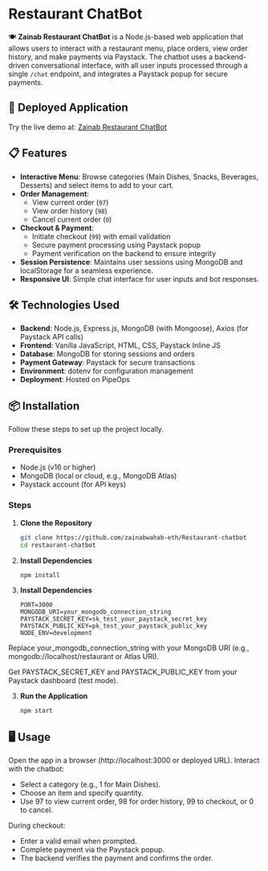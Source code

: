 # Restaurant ChatBot

🍽️ **Zainab Restaurant ChatBot** is a Node.js-based web application that allows users to interact with a restaurant menu, place orders, view order history, and make payments via Paystack. The chatbot uses a backend-driven conversational interface, with all user inputs processed through a single `/chat` endpoint, and integrates a Paystack popup for secure payments.

## 🚀 Deployed Application

Try the live demo at: [Zainab Restaurant ChatBot](https://grieving-thumb.pipeops.net/)

## 📋 Features

- **Interactive Menu**: Browse categories (Main Dishes, Snacks, Beverages, Desserts) and select items to add to your cart.
- **Order Management**:
  - View current order (`97`)
  - View order history (`98`)
  - Cancel current order (`0`)
- **Checkout & Payment**:
  - Initiate checkout (`99`) with email validation
  - Secure payment processing using Paystack popup
  - Payment verification on the backend to ensure integrity
- **Session Persistence**: Maintains user sessions using MongoDB and localStorage for a seamless experience.
- **Responsive UI**: Simple chat interface for user inputs and bot responses.

## 🛠️ Technologies Used

- **Backend**: Node.js, Express.js, MongoDB (with Mongoose), Axios (for Paystack API calls)
- **Frontend**: Vanilla JavaScript, HTML, CSS, Paystack Inline JS
- **Database**: MongoDB for storing sessions and orders
- **Payment Gateway**: Paystack for secure transactions
- **Environment**: dotenv for configuration management
- **Deployment**: Hosted on PipeOps

## 📦 Installation

Follow these steps to set up the project locally.

### Prerequisites

- Node.js (v16 or higher)
- MongoDB (local or cloud, e.g., MongoDB Atlas)
- Paystack account (for API keys)

### Steps

1. **Clone the Repository**
   ```bash
   git clone https://github.com/zainabwahab-eth/Restaurant-chatbot
   cd restaurant-chatbot
   ```
2. **Install Dependencies**
   ```bash
   npm install
   ```
3. **Install Dependencies**
   ```env
   PORT=3000
   MONGODB_URI=your_mongodb_connection_string
   PAYSTACK_SECRET_KEY=sk_test_your_paystack_secret_key
   PAYSTACK_PUBLIC_KEY=pk_test_your_paystack_public_key
   NODE_ENV=development
   ```

Replace your_mongodb_connection_string with your MongoDB URI (e.g., mongodb://localhost/restaurant or Atlas URI).

Get PAYSTACK_SECRET_KEY and PAYSTACK_PUBLIC_KEY from your Paystack dashboard (test mode).

3. **Run the Application**
   ```bash
   npm start
   ```

## 🖥️ Usage

Open the app in a browser (http://localhost:3000 or deployed URL).
Interact with the chatbot:

- Select a category (e.g., 1 for Main Dishes).
- Choose an item and specify quantity.
- Use 97 to view current order, 98 for order history, 99 to checkout, or 0 to cancel.

During checkout:

- Enter a valid email when prompted.
- Complete payment via the Paystack popup.
- The backend verifies the payment and confirms the order.
